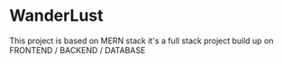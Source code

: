 # WanderLust
This project is based on MERN stack it's a full stack project build up on FRONTEND / BACKEND / DATABASE
